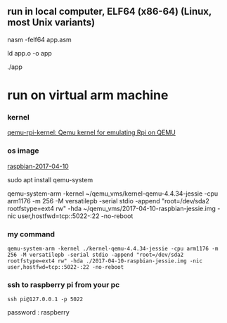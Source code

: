 ## run in local computer, ELF64 (x86-64) (Linux, most Unix variants)

nasm -felf64 app.asm

ld app.o -o app

./app



# run on virtual arm machine

### kernel

[qemu-rpi-kernel: Qemu kernel for emulating Rpi on QEMU](https://github.com/dhruvvyas90/qemu-rpi-kernel)

### os image

[raspbian-2017-04-10](https://downloads.raspberrypi.org/raspbian/images/raspbian-2017-04-10/)

sudo apt install qemu-system

qemu-system-arm -kernel ~/qemu_vms/kernel-qemu-4.4.34-jessie -cpu arm1176 -m 256 -M versatilepb -serial stdio -append "root=/dev/sda2 rootfstype=ext4 rw" -hda ~/qemu_vms/2017-04-10-raspbian-jessie.img -nic user,hostfwd=tcp::5022-:22 -no-reboot

### my command

```
qemu-system-arm -kernel ./kernel-qemu-4.4.34-jessie -cpu arm1176 -m 256 -M versatilepb -serial stdio -append "root=/dev/sda2 rootfstype=ext4 rw" -hda ./2017-04-10-raspbian-jessie.img -nic user,hostfwd=tcp::5022-:22 -no-reboot
```

### ssh to raspberry pi from your pc

```
ssh pi@127.0.0.1 -p 5022
```

password : raspberry
